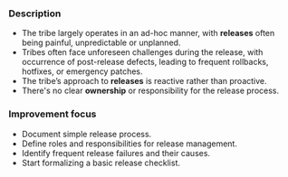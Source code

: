 ### Description

-   The tribe largely operates in an ad-hoc manner, with **releases** often being painful, unpredictable or unplanned.
-   Tribes often face unforeseen challenges during the release, with occurrence of post-release defects, leading to frequent rollbacks, hotfixes, or emergency patches.
-   The tribe’s approach to **releases** is reactive rather than proactive.
-   There's no clear **ownership** or responsibility for the release process.

### Improvement focus

-   Document simple release process.
-   Define roles and responsibilities for release management.
-   Identify frequent release failures and their causes.
-   Start formalizing a basic release checklist.
